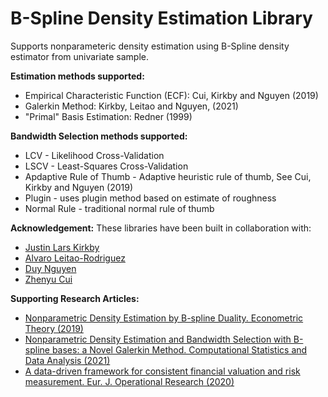 # B-Spline Density Estimation Library
Supports nonparameteric density estimation using B-Spline density estimator from univariate sample.

<b>Estimation methods supported:</b>
<ul>
  <li> Empirical Characteristic Function (ECF):  Cui, Kirkby and Nguyen (2019)</li>
  <li> Galerkin Method: Kirkby, Leitao and Nguyen, (2021) </li>
  <li> "Primal" Basis Estimation: Redner (1999) </li>
</ul>  
  
<b>Bandwidth Selection methods supported:</b>
<ul>
  <li> LCV - Likelihood Cross-Validation </li>
  <li> LSCV - Least-Squares Cross-Validation </li>
  <li> Apdaptive Rule of Thumb - Adaptive heuristic rule of thumb, See Cui, Kirkby and Nguyen (2019) </li>
  <li> Plugin - uses plugin method based on estimate of roughness </li>
  <li> Normal Rule - traditional normal rule of thumb </li>
</ul>


<b>Acknowledgement:</b>
These libraries have been built in collaboration with:
<ul>
  <li><a href="https://www.researchgate.net/profile/Justin_Kirkby"> Justin Lars Kirkby </a> </li>
    <li><a href="https://www.researchgate.net/profile/Alvaro-Leitao-Rodriguez">Alvaro Leitao-Rodriguez </a> </li>
  <li><a href="https://www.researchgate.net/profile/Duy_Nguyen125">Duy Nguyen </a> </li>
  <li><a href="https://www.researchgate.net/profile/Zhenyu_Cui"> Zhenyu Cui </a> </li>
</ul>

<b> Supporting Research Articles: </b>

<ul>
  <li> 
    <a href="https://www.researchgate.net/publication/333322127_NONPARAMETRIC_DENSITY_ESTIMATION_BY_B-SPLINE_DUALITY">Nonparametric Density Estimation by B-spline Duality. Econometric Theory (2019)</a>
  </li>
  <li> <a href="https://www.researchgate.net/publication/348609092_Nonparametric_Density_Estimation_and_Bandwidth_Selection_with_B-spline_bases_a_Novel_Galerkin_Method"> Nonparametric Density Estimation and Bandwidth Selection with B-spline bases: a Novel Galerkin Method. Computational Statistics and Data Analysis (2021)</a> 
  </li>
  <li> <a href="https://www.researchgate.net/publication/342693067_A_data-driven_framework_for_consistent_financial_valuation_and_risk_measurement"> A data-driven framework for consistent financial valuation and risk measurement. Eur. J. Operational Research (2020) </a>
  </li>
</ul>



